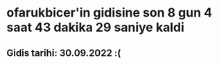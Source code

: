 # ofarukbicer'in gidisine son 8 gun 4 saat 43 dakika 29 saniye kaldi

## Gidis tarihi: 30.09.2022 :(